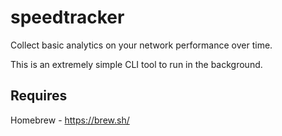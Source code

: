 # speedtracker
Collect basic analytics on your network performance over time.

This is an extremely simple CLI tool to run in the background.

## Requires

Homebrew - https://brew.sh/

